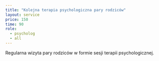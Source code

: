 ```yaml
---
title: "Kolejna terapia psychologiczna pary rodziców"
layout: service
price: 150
time: 90
role:
  - psycholog
  - all
---
```


Regularna wizyta pary rodziców w formie sesji terapii psychologicznej.
